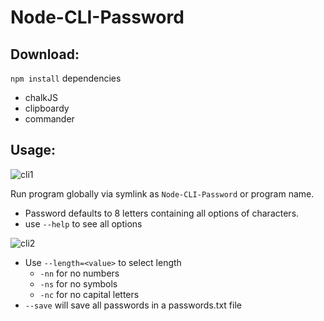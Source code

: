 # Node-CLI-Password

## Download:

`npm install` dependencies

- chalkJS
- clipboardy
- commander

## Usage:

![cli1](https://user-images.githubusercontent.com/38336934/130021776-0dd31fe0-2314-4727-9cf2-e94021c0b82b.gif)

Run program globally via symlink as `Node-CLI-Password` or program name.

- Password defaults to 8 letters containing all options of characters.
- use `--help` to see all options

![cli2](https://user-images.githubusercontent.com/38336934/130022305-1d5db557-84ee-4ac5-bff6-7aa3629d4e28.gif)

- Use `--length=<value>` to select length
  - `-nn` for no numbers
  - `-ns` for no symbols
  - `-nc` for no capital letters
- `--save` will save all passwords in a passwords.txt file
